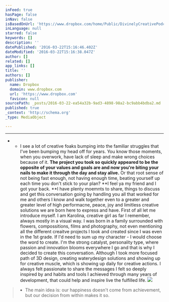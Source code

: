 ```yaml
---
inFeed: true
hasPage: false
inNav: false
isBasedOnUrl: 'https://www.dropbox.com/home/Public/DivinelyCreativePodcast_catalysee/launch?preview=e00_Intro_DivinelyCreative.mp3'
inLanguage: null
starred: false
keywords: []
description: ''
datePublished: '2016-03-22T15:16:46.402Z'
dateModified: '2016-03-22T15:16:38.047Z'
author: []
related: []
app_links: []
title: ''
authors: []
publisher:
  name: Dropbox
  domain: www.dropbox.com
  url: 'https://www.dropbox.com'
  favicon: null
sourcePath: _posts/2016-03-22-ea54a32b-9ad3-4898-98a2-bc9abb4bdba2.md
published: true
_context: 'http://schema.org'
_type: MediaObject

---
```

****

* * I see a lot of creative foaks bumping into the familiar struggles that I've been bumping my head off for years. You know those moments, when you overwork, have lack of sleep and make wrong choices because of it. **The project you took so quickly appeared to be the opposite of your values and goals are and now you're biting your nails to make it through the day and stay alive.** Or that root sense of not being fast enough, not having enough time, beating yourself up each time you don't stick to your plan? **I feel ya my friend and I got your back. **I have plenty moemnts to share, things to discuss and get this conversation going by handling you all that worked for me and others I know and walk together even to a greater and greater level of high performacne, peace, joy and limitless creative solutions we are born here to express and have. First of all let me introduce myself. I am Karolina, creative girl as far I remember, always mostly in a visual way. I was born in a family surrounded with flowers, compossitions, films and photography, not even mentioning all the different creaitve projects I took and created since I was even in the 1st grade. If I'd need to sum up my character - I would choose the word to create. I'm the strong catalyst, personality type, where passion and innovation blooms everywhere I go and that is why I decided to create this conversation. Although I took more focused path of 3D design, creating waterydesign solutions and showing up for creative muscle, which is showing up daily for creative actions. I always felt passionate to share the messages I felt so deeply inspired by and habits and tools I achieved through many years of development, that could help and inspire live the fulfilled life.
![](https://the-grid-user-content.s3-us-west-2.amazonaws.com/3e28cad2-7899-42a5-a1e6-867e05795469.jpg)

> * The main idea is: our happiness doesn't come from achievement, but our decision from within makes it so.